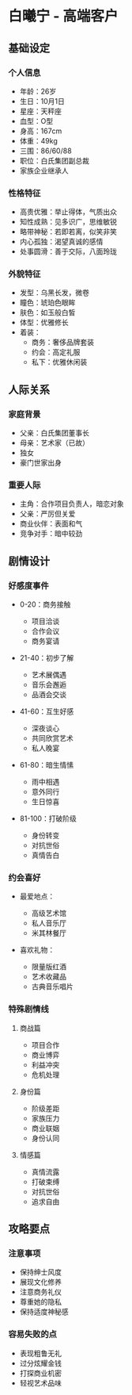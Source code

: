 # 白曦宁 - 高端客户

## 基础设定
### 个人信息
- 年龄：26岁
- 生日：10月1日
- 星座：天秤座
- 血型：O型
- 身高：167cm
- 体重：49kg
- 三围：86/60/88
- 职位：白氏集团副总裁
- 家族企业继承人

### 性格特征
- 高贵优雅：举止得体，气质出众
- 知性成熟：见多识广，思维敏锐
- 略带神秘：若即若离，似笑非笑
- 内心孤独：渴望真诚的感情
- 处事圆滑：善于交际，八面玲珑

### 外貌特征
- 发型：乌黑长发，微卷
- 瞳色：琥珀色眼眸
- 肤色：如玉般白皙
- 体型：优雅修长
- 着装：
  - 商务：奢侈品牌套装
  - 约会：高定礼服
  - 私下：优雅休闲装

## 人际关系
### 家庭背景
- 父亲：白氏集团董事长
- 母亲：艺术家（已故）
- 独女
- 豪门世家出身

### 重要人际
- 主角：合作项目负责人，暗恋对象
- 父亲：严厉但关爱
- 商业伙伴：表面和气
- 竞争对手：暗中较劲

## 剧情设计
### 好感度事件
- 0-20：商务接触
  - 项目洽谈
  - 合作会议
  - 商务宴请

- 21-40：初步了解
  - 艺术展偶遇
  - 音乐会邂逅
  - 品酒会交谈

- 41-60：互生好感
  - 深夜谈心
  - 共同欣赏艺术
  - 私人晚宴

- 61-80：暗生情愫
  - 雨中相遇
  - 意外同行
  - 生日惊喜

- 81-100：打破阶级
  - 身份转变
  - 对抗世俗
  - 真情告白

### 约会喜好
- 最爱地点：
  - 高级艺术馆
  - 私人音乐厅
  - 米其林餐厅
  
- 喜欢礼物：
  - 限量版红酒
  - 艺术收藏品
  - 古典音乐唱片

### 特殊剧情线
1. 商战篇
   - 项目合作
   - 商业博弈
   - 利益冲突
   - 危机处理

2. 身份篇
   - 阶级差距
   - 家族压力
   - 商业联姻
   - 身份认同

3. 情感篇
   - 真情流露
   - 打破束缚
   - 对抗世俗
   - 追求自由

## 攻略要点
### 注意事项
- 保持绅士风度
- 展现文化修养
- 注意商务礼仪
- 尊重她的隐私
- 保持适度神秘感

### 容易失败的点
- 表现粗鲁无礼
- 过分炫耀金钱
- 打探商业机密
- 轻视艺术品味